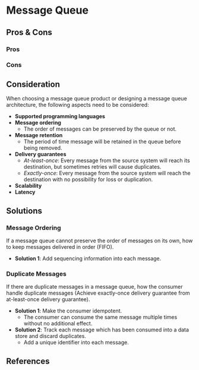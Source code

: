 # Message Queue

## Pros & Cons
### Pros
### Cons

## Consideration
When choosing a message queue product or designing a message queue architecture, the following aspects need to be considered:
- **Supported programming languages**
- **Message ordering**
   - The order of messages can be preserved by the queue or not.
- **Message retention**
   - The period of time message will be retained in the queue before being removed.
- **Delivery guarantees**
   - *At-least-once*: Every message from the source system will reach its destination, but sometimes retries will cause duplicates.
   - *Exactly-once*: Every message from the source system will reach the destination with no possibility for loss or duplication.
- **Scalability**
- **Latency**

## Solutions
### Message Ordering
If a message queue cannot preserve the order of messages on its own, how to keep messages delivered in order (FIFO).
- **Solution 1**: Add sequencing information into each message.

### Duplicate Messages
If there are duplicate messages in a message queue, how the consumer handle duplicate messages (Achieve exactly-once delivery guarantee from at-least-once delivery guarantee).
- **Solution 1**: Make the consumer idempotent.
   - The consumer can consume the same message multiple times without no additional effect.
- **Solution 2**: Track each message which has been consumed into a data store and discard duplicates.
   - Add a unique identifier into each message.

## References
